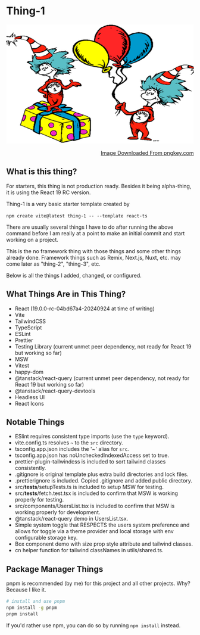 # Thing-1

<p align="center">
  <img width="640" height="320" src="./public/img/pngkey.com-dr-seuss-characters-png-4807259.png">
</p>

<p align="right">
  <a href="https://www.pngkey.com/png/detail/480-4807259_dr-seuss-characters-png.png">Image Downloaded From pngkey.com</a>
</p>

## What is this thing?

For starters, this thing is not production ready. Besides it being alpha-thing, it is using the React 19 RC version.

Thing-1 is a very basic starter template created by

`npm create vite@latest thing-1 -- --template react-ts`

There are usually several things I have to do after running the above command before I am really at a point to make an initial commit and start working on a project.

This is the no framework thing with those things and some other things already done. Framework things such as Remix, Next.js, Nuxt, etc. may come later as "thing-2", "thing-3", etc.

Below is all the things I added, changed, or configured.

## What Things Are in This Thing?

- React (19.0.0-rc-04bd67a4-20240924 at time of writing)
- Vite
- TailwindCSS
- TypeScript
- ESLint
- Prettier
- Testing Library (current unmet peer dependency, not ready for React 19 but working so far)
- MSW
- Vitest
- happy-dom
- @tanstack/react-query (current unmet peer dependency, not ready for React 19 but working so far)
- @tanstack/react-query-devtools
- Headless UI
- React Icons

## Notable Things

- ESlint requires consistent type imports (use the `type` keyword).
- vite.config.ts resolves `~` to the `src` directory.
- tsconfig.app.json includes the '~' alias for `src`.
- tsconfig.app.json has noUncheckedIndexedAccess set to true.
- prettier-plugin-tailwindcss is included to sort tailwind classes consistently.
- .gitignore is original template plus extra build directories and lock files.
- .prettierignore is included. Copied .gitignore and added public directory.
- src/**tests**/setupTests.ts is included to setup MSW for testing.
- src/**tests**/fetch.test.tsx is included to confirm that MSW is working properly for testing.
- src/components/UsersList.tsx is included to confirm that MSW is working properly for development.
- @tanstack/react-query demo in UsersList.tsx.
- Simple system toggle that RESPECTS the users system preference and allows for toggle via a
  theme provider and local storage with env configurable storage key.
- Box component demo with size prop style attribute and tailwind classes.
- cn helper function for tailwind classNames in utils/shared.ts.

## Package Manager Things

pnpm is recommended (by me) for this project and all other projects.
Why? Because I like it.

```bash
# install and use pnpm
npm install -g pnpm
pnpm install
```

If you'd rather use npm, you can do so by running `npm install` instead.

